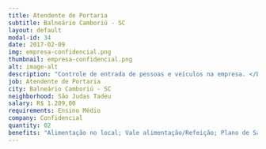 ```yaml
---
title: Atendente de Portaria
subtitle: Balneário Camboriú - SC
layout: default
modal-id: 34
date: 2017-02-09
img: empresa-confidencial.png
thumbnail: empresa-confidencial.png
alt: image-alt
description: "Controle de entrada de pessoas e veículos na empresa. </br> Horário: Escala 12X36 07:00 as 19:00 ou das 19:00 as 07:00"
job: Atendente de Portaria
city: Balneário Camboriú - SC
neighborhood: São Judas Tadeu
salary: R$ 1.209,00
requirements: Ensino Médio
company: Confidencial
quantity: 02
benefits: "Alimentação no local; Vale alimentação/Refeição; Plano de Saúde; Vale transporte; Plano Odontológico; PPR/PL		Seguro de Vida; Estacionamento no local"
---
```

